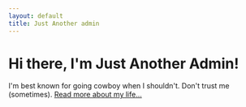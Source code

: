 ```yaml
---
layout: default
title: Just Another admin
---
```

<div class="blurb">
	<h1>Hi there, I'm Just Another Admin!</h1>
	<p>I'm best known for going cowboy when I shouldn't. Don't trust me (sometimes). <a href="/JustAnotherAdmin/about">Read more about my life...</a></p>
</div><!-- /.blurb -->

